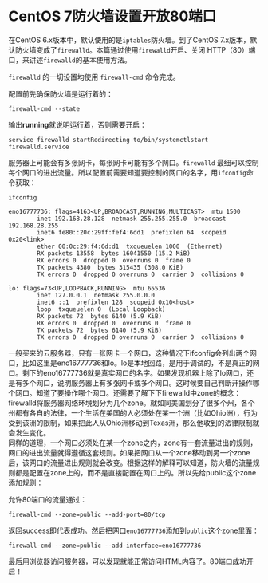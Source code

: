 # CentOS 7防火墙设置开放80端口

在CentOS 6.x版本中，默认使用的是`iptables`防火墙。到了CentOS 7.x版本，默认防火墙变成了`firewalld`。本篇通过使用`firewalld`开启、关闭 HTTP（80）端口，来讲述`firewalld`的基本使用方法。

`firewalld` 的一切设置均使用 `firewall-cmd` 命令完成。

配置前先确保防火墙是运行着的：

```
firewall-cmd --state
```

输出**running**就说明运行着，否则需要开启：

```
service firewalld startRedirecting to/bin/systemctlstart  firewalld.service
```

服务器上可能会有多张网卡，每张网卡可能有多个网口。`firewalld` 最细可以控制每个网口的进出流量。所以配置前需要知道要控制的网口的名字，用`ifconfig`命令获取：

```
ifconfig
```

```
eno16777736: flags=4163<UP,BROADCAST,RUNNING,MULTICAST>  mtu 1500
        inet 192.168.28.128  netmask 255.255.255.0  broadcast 192.168.28.255
        inet6 fe80::20c:29ff:fef4:6dd1  prefixlen 64  scopeid 0x20<link>
        ether 00:0c:29:f4:6d:d1  txqueuelen 1000  (Ethernet)
        RX packets 13558  bytes 16041550 (15.2 MiB)
        RX errors 0  dropped 0  overruns 0  frame 0
        TX packets 4380  bytes 315435 (308.0 KiB)
        TX errors 0  dropped 0 overruns 0  carrier 0  collisions 0

lo: flags=73<UP,LOOPBACK,RUNNING>  mtu 65536
        inet 127.0.0.1  netmask 255.0.0.0
        inet6 ::1  prefixlen 128  scopeid 0x10<host>
        loop  txqueuelen 0  (Local Loopback)
        RX packets 72  bytes 6140 (5.9 KiB)
        RX errors 0  dropped 0  overruns 0  frame 0
        TX packets 72  bytes 6140 (5.9 KiB)
        TX errors 0  dropped 0 overruns 0  carrier 0  collisions 0
```

一般买来的云服务器，只有一张网卡一个网口，这种情况下ifconfig会列出两个网口，比如这里是eno16777736和lo。lo是本地回路，是用于调试的，不是真正的网口。剩下的eno16777736就是真实网口的名字。如果发现机器上除了lo网口，还是有多个网口，说明服务器上有多张网卡或多个网口。这时候要自己判断开操作哪个网口。知道了要操作哪个网口。还需要了解下下firewalld中zone的概念：firewalld将服务器网络环境划分为几个zone。就如同美国划分了很多个州，各个州都有各自的法律，一个生活在美国的人必须处在某一个洲（比如Ohio洲），行为受到该洲的限制，如果把此人从Ohio洲移动到Texas洲，那么他收到的法律限制就会发生变化。  
同样的道理，一个网口必须处在某一个zone之内，zone有一套流量进出的规则，网口的进出流量就得遵循这套规则。如果把网口从一个zone移动到另一个zone后，该网口的流量进出规则就会改变。根据这样的解释可以知道，防火墙的流量规则都是配置在zone上的，而不是直接配置在网口上的。所以先给public这个zone添加规则：

允许80端口的流量通过：

```
firewall-cmd --zone=public --add-port=80/tcp
```

返回success即代表成功。然后把网口`eno16777736`添加到`public`这个zone里面：

```
firewall-cmd --zone=public --add-interface=eno16777736
```

最后用浏览器访问服务器，可以发现就能正常访问HTML内容了。80端口成功开启！

